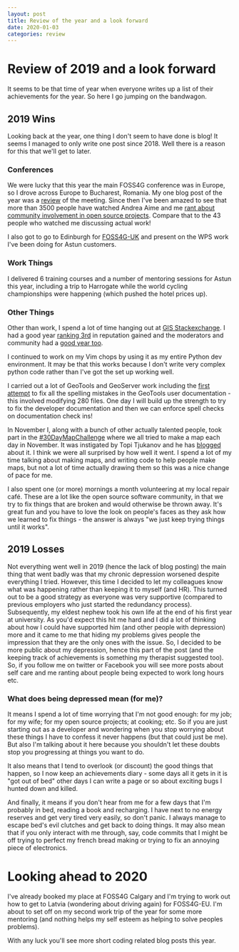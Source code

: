 ```yaml
---
layout: post
title: Review of the year and a look forward
date: 2020-01-03
categories: review
---
```

# Review of 2019 and a look forward

It seems to be that time of year when everyone writes up a list of their
achievements for the year. So here I go jumping on
the bandwagon. 

## 2019 Wins

Looking back at the year, one thing I don't seem to have done is blog! It seems
I managed to only write one post since 2018. Well there is a reason for this
that we'll get to later. 

### Conferences

We were lucky that this year the main FOSS4G conference was in Europe, so I
drove across Europe to Bucharest, Romania. My one blog post of the year was a
[review](http://127.0.0.1:4000/open-source/2019/09/06/foss4g.html) of the
meeting. Since then I've been amazed to see that more than 3500 people have watched
Andrea Aime and me [rant about community involvement in open source projects](https://media.ccc.de/v/bucharest-322-the-secret-life-of-open-source-developers). Compare 
that to the 43 people who watched me discussing actual work!

I also got to go to Edinburgh for
[FOSS4G-UK](https://uk.osgeo.org/foss4guk2019/) and present on the WPS work I've
been doing for Astun customers.

### Work Things

I delivered 6 training courses and a number of mentoring sessions for Astun this
year, including a trip to Harrogate while the world cycling championships were
happening (which pushed the hotel prices up). 

### Other Things

Other than work, I spend a lot of time hanging out at [GIS
Stackexchange](https://gis.stackexchange.com/questions). I had a good year
[ranking 3rd](https://stackexchange.com/leagues/79/year/gis/2019-01-01)
in reputation gained and the moderators and community had a [good year
too](https://gis.meta.stackexchange.com/q/5118/79).

I continued to work on my Vim chops by using it as my entire Python dev
environment. It may be that this works because I don't write very complex python
code rather than I've got the set up working well.

I carried out a lot of GeoTools and GeoServer work including the [first
attempt](https://github.com/geotools/geotools/pull/2343)
to fix all the spelling mistakes in the GeoTools user documentation - this
involved modifying 280 files. One day I will build up the strength to try to fix
the developer documentation and then we can enforce spell checks on
documentation check ins!

In November I, along with a bunch of other actually talented people, took part
in the [#30DayMapChallenge](https://twitter.com/search?q=%2330DayMapChallenge)
where we all tried to make a map each day in November. It was instigated by Topi
Tjukanov and he has 
[blogged](https://www.gispo.fi/en/blog/the-power-of-community-30daymapchallenge/) 
about it. I think we were all surprised by how well it went. I spend a lot
of my time talking about making maps, and writing code to help people make maps,
but not a lot of time actually drawing them so this was a nice change of pace
for me.

I also spent one (or more) mornings a month volunteering at my local repair
café. These are a lot like the open source software community, in that we try to
fix things that are broken and would otherwise be thrown away. It's great fun
and you have to love the look on people's faces as they ask how we learned to
fix things - the answer is always "we just keep trying things until it works".

## 2019 Losses 

Not everything went well in 2019 (hence the lack of blog posting) the main thing
that went badly was that my chronic depression worsened despite everything I
tried. However, this time I decided to let my colleagues know what was happening
rather than keeping it to myself (and HR). This turned out to be a good strategy
as everyone was very supportive (compared to previous employers who just started
the redundancy process). Subsequently, my eldest nephew took his own life at the
end of his first year at university. As you'd expect this hit me hard and I did
a lot of thinking about how I could have supported him (and other people with
depression) more and it came to me that hiding my problems gives people the
impression that they are the only ones with the issue. So, I decided to be
more public about my depression, hence this part of the post (and the keeping
track of achievements is something my therapist suggested too). So, if you
follow me on twitter or Facebook you will see more posts about self care and me
ranting about people being expected to work long hours etc. 

### What does being depressed mean (for me)?

It means I spend a lot of time worrying that I'm not good enough: for my job;
for my wife; for my open source projects; at cooking; etc. So if you are just
starting out as a developer and wondering when you stop worrying about these
things I have to confess it never happens (but that could just be me). But also
I'm talking about it here because you shouldn't let these doubts stop you
progressing at things you want to do.

It also means that I tend to overlook (or discount) the good things that happen, so I
now keep an achievements diary - some days all it gets in it is "got out of bed"
other days I can write a page or so about exciting bugs I hunted down and
killed. 

And finally, it means if you don't hear from me for a few days that I'm probably in bed,
reading a book and recharging. I have next to no energy reserves and get very
tired very easily, so don't panic. I always manage to escape bed's evil clutches
and get back to doing things. It may also mean that if you only interact with me
through, say, code commits that I might be off trying to perfect my french bread
making or trying to fix an annoying piece of electronics. 

# Looking ahead to 2020

I've already booked my place at FOSS4G Calgary and I'm trying to work out how to
get to Latvia (wondering about driving again) for FOSS4G-EU. I'm about to set
off on my second work trip of the year for some more mentoring (and nothing
helps my self esteem as helping to solve peoples problems). 

With any luck you'll see more short coding related blog posts this year.
